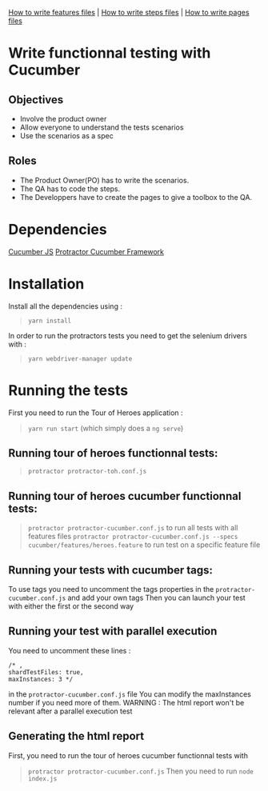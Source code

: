 [How to write features files](./cucumber/features) | [How to write steps files](./cucumber/step_definitions) | [How to write pages files](./cucumber/pages)

# Write functionnal testing with Cucumber

## Objectives

* Involve the product owner
* Allow everyone to understand the tests scenarios
* Use the scenarios as a spec

## Roles

* The Product Owner(PO) has to write the scenarios.
* The QA has to code the steps.
* The Developpers have to create the pages to give a toolbox to the QA.

# Dependencies

[Cucumber JS](https://github.com/cucumber/cucumber-js)
[Protractor Cucumber Framework](https://github.com/protractor-cucumber-framework/protractor-cucumber-framework)

# Installation

Install all the dependencies using :

> `yarn install`

In order to run the protractors tests you need to get the selenium drivers with :

> `yarn webdriver-manager update`

# Running the tests

First you need to run the Tour of Heroes application :

> `yarn run start` (which simply does a `ng serve`)

## Running tour of heroes functionnal tests:

> `protractor protractor-toh.conf.js`

## Running tour of heroes cucumber functionnal tests:

> `protractor protractor-cucumber.conf.js` to run all tests with all features files
> `protractor protractor-cucumber.conf.js --specs cucumber/features/heroes.feature` to run test on a specific feature file

## Running your tests with cucumber tags:

To use tags you need to uncomment the tags properties in the `protractor-cucumber.conf.js` and add your own tags
Then you can launch your test with either the first or the second way

## Running your test with parallel execution

You need to uncomment these lines :

```
/* ,
shardTestFiles: true,
maxInstances: 3 */
```

in the `protractor-cucumber.conf.js` file
You can modify the maxInstances number if you need more of them.
WARNING : The html report won't be relevant after a parallel execution test

## Generating the html report

First, you need to run the tour of heroes cucumber functionnal tests with

> `protractor protractor-cucumber.conf.js`
> Then you need to run
> `node index.js`
